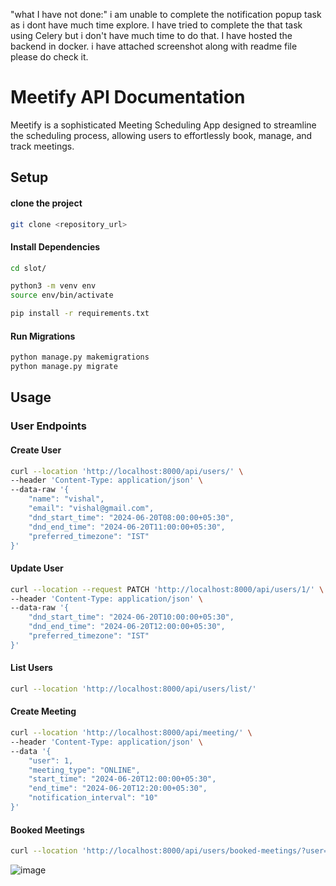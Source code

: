 "what I have not done:"
i am unable to complete the notification popup task as i dont have much time explore.
I have tried to complete the that task using Celery but i don't have much time to do that.
I have hosted the backend in docker. i have attached screenshot along with readme file please do check it.


# Meetify API Documentation

Meetify is a sophisticated Meeting Scheduling App designed to streamline the scheduling process, allowing users to effortlessly book, manage, and track meetings.

## Setup

#### clone the project

```bash
git clone <repository_url>
```

#### Install Dependencies

```bash
cd slot/

python3 -m venv env
source env/bin/activate

pip install -r requirements.txt
```

#### Run Migrations

```bash
python manage.py makemigrations
python manage.py migrate
```

## Usage

### User Endpoints

#### Create User

```bash
curl --location 'http://localhost:8000/api/users/' \
--header 'Content-Type: application/json' \
--data-raw '{
    "name": "vishal",
    "email": "vishal@gmail.com",
    "dnd_start_time": "2024-06-20T08:00:00+05:30",
    "dnd_end_time": "2024-06-20T11:00:00+05:30",
    "preferred_timezone": "IST"
}'
```

#### Update User

```bash
curl --location --request PATCH 'http://localhost:8000/api/users/1/' \
--header 'Content-Type: application/json' \
--data-raw '{
    "dnd_start_time": "2024-06-20T10:00:00+05:30",
    "dnd_end_time": "2024-06-20T12:00:00+05:30",
    "preferred_timezone": "IST"
}'
```

#### List Users

```bash
curl --location 'http://localhost:8000/api/users/list/'
```

#### Create Meeting

```bash
curl --location 'http://localhost:8000/api/meeting/' \
--header 'Content-Type: application/json' \
--data '{
    "user": 1,
    "meeting_type": "ONLINE",
    "start_time": "2024-06-20T12:00:00+05:30",
    "end_time": "2024-06-20T12:20:00+05:30",
    "notification_interval": "10"
}'
```

#### Booked Meetings

```bash
curl --location 'http://localhost:8000/api/users/booked-meetings/?user=1&start_time=2024-06-19%2015%3A00%3A00&end_time=2024-06-21%2015%3A00%3A00'
```

![image](https://github.com/Vishal7780/meetify_oneassure/assets/90459452/cf535165-b1e3-4fdf-b4cd-1e885d0ba4c1)

